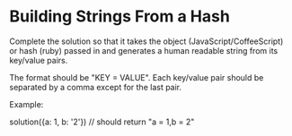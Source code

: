 # Building Strings From a Hash

Complete the solution so that it takes the object (JavaScript/CoffeeScript) or hash (ruby) passed in and generates a human readable string from its key/value pairs.

The format should be "KEY = VALUE". Each key/value pair should be separated by a comma except for the last pair.

Example:

solution({a: 1, b: '2'}) // should return "a = 1,b = 2"
